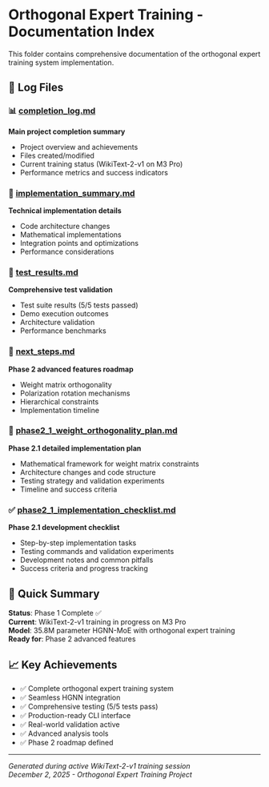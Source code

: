 # Orthogonal Expert Training - Documentation Index

This folder contains comprehensive documentation of the orthogonal expert training system implementation.

## 📁 Log Files

### 📊 [completion_log.md](completion_log.md)
**Main project completion summary**
- Project overview and achievements
- Files created/modified
- Current training status (WikiText-2-v1 on M3 Pro)
- Performance metrics and success indicators

### 🔧 [implementation_summary.md](implementation_summary.md)  
**Technical implementation details**
- Code architecture changes
- Mathematical implementations
- Integration points and optimizations
- Performance considerations

### 🧪 [test_results.md](test_results.md)
**Comprehensive test validation**
- Test suite results (5/5 tests passed)
- Demo execution outcomes
- Architecture validation
- Performance benchmarks

### 🚀 [next_steps.md](next_steps.md)
**Phase 2 advanced features roadmap**
- Weight matrix orthogonality
- Polarization rotation mechanisms
- Hierarchical constraints
- Implementation timeline

### 🔧 [phase2_1_weight_orthogonality_plan.md](phase2_1_weight_orthogonality_plan.md)
**Phase 2.1 detailed implementation plan**
- Mathematical framework for weight matrix constraints
- Architecture changes and code structure
- Testing strategy and validation experiments
- Timeline and success criteria

### ✅ [phase2_1_implementation_checklist.md](phase2_1_implementation_checklist.md)
**Phase 2.1 development checklist**
- Step-by-step implementation tasks
- Testing commands and validation experiments
- Development notes and common pitfalls
- Success criteria and progress tracking

## 🎯 Quick Summary

**Status**: Phase 1 Complete ✅  
**Current**: WikiText-2-v1 training in progress on M3 Pro  
**Model**: 35.8M parameter HGNN-MoE with orthogonal expert training  
**Ready for**: Phase 2 advanced features  

## 📈 Key Achievements

- ✅ Complete orthogonal expert training system
- ✅ Seamless HGNN integration  
- ✅ Comprehensive testing (5/5 tests pass)
- ✅ Production-ready CLI interface
- ✅ Real-world validation active
- ✅ Advanced analysis tools
- ✅ Phase 2 roadmap defined

---

*Generated during active WikiText-2-v1 training session*  
*December 2, 2025 - Orthogonal Expert Training Project*
